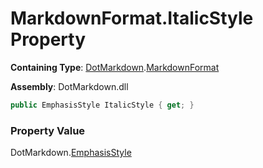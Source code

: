 # MarkdownFormat\.ItalicStyle Property

**Containing Type**: [DotMarkdown](../../README.md)\.[MarkdownFormat](../README.md)

**Assembly**: DotMarkdown\.dll

```csharp
public EmphasisStyle ItalicStyle { get; }
```

### Property Value

DotMarkdown\.[EmphasisStyle](../../EmphasisStyle/README.md)

